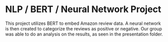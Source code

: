 # NLP / BERT / Neural Network Project

This project utilizes BERT to embed Amazon review data. A neural network is then created to categorize the reviews as positive or negative. Our group was able to do an analysis on the results, as seen in the presentation folder. 
